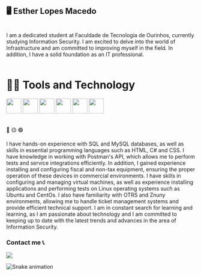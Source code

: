 ## 🖥️ Esther Lopes Macedo
<br>
I am a dedicated student at Faculdade de Tecnologia de Ourinhos, currently studying Information Security. I am excited to delve into the world of Infrastructure and am committed to improving myself in the field. In addition, I have a solid foundation as an IT professional.
<br>
<br> 

# 👩‍💻 Tools and Technology

<img src="https://cdn.jsdelivr.net/gh/devicons/devicon/icons/debian/debian-original-wordmark.svg" widht="40" height="40" /> <img src="https://cdn.jsdelivr.net/gh/devicons/devicon/icons/linux/linux-original.svg" widht="40" height="40" /> <img src="https://cdn.jsdelivr.net/gh/devicons/devicon/icons/mysql/mysql-original.svg" widht="40" height="40" /> <img src="https://cdn.jsdelivr.net/gh/devicons/devicon/icons/grafana/grafana-original.svg" widht="40" height="40" /> <img src="https://cdn.jsdelivr.net/gh/devicons/devicon/icons/redhat/redhat-original.svg" widht="40" height="40" /> <img src="https://cdn.jsdelivr.net/gh/devicons/devicon/icons/safari/safari-original.svg" widht="40" height="40" /> 
<br> 
<br>


🔴 🟡 🟢

I have hands-on experience with SQL and MySQL databases, as well as skills in essential programming languages ​​such as HTML, C# and CSS. I have knowledge in working with Postman's API, which allows me to perform tests and service integrations efficiently.
In addition, I gained experience installing and configuring fiscal and non-tax equipment, ensuring the proper operation of these devices in commercial environments. I have skills in configuring and managing virtual machines, as well as experience installing applications and performing tests on Linux operating systems such as Ubuntu and CentOs.
I also have familiarity with OTRS and Znuny environments, allowing me to handle ticket management systems and provide efficient technical support.
I am in constant search for learning and learning, as I am passionate about technology and I am committed to keeping up to date with the latest trends and advances in the area of ​​Information Security.

### Contact me 📞
<a href="https://www.linkedin.com/in/esther-lopes-macedo" target="blank"><img src="https://img.shields.io/badge/-LinkedIn-%230077B5?style=for-the-badge&logo=linkedin&logoColor=white" target="_blank"></a> 

![Snake animation](https://github.com/estherlopesm/estherlopesm/blob/output/github-contribuition-grid-snake.svg)
